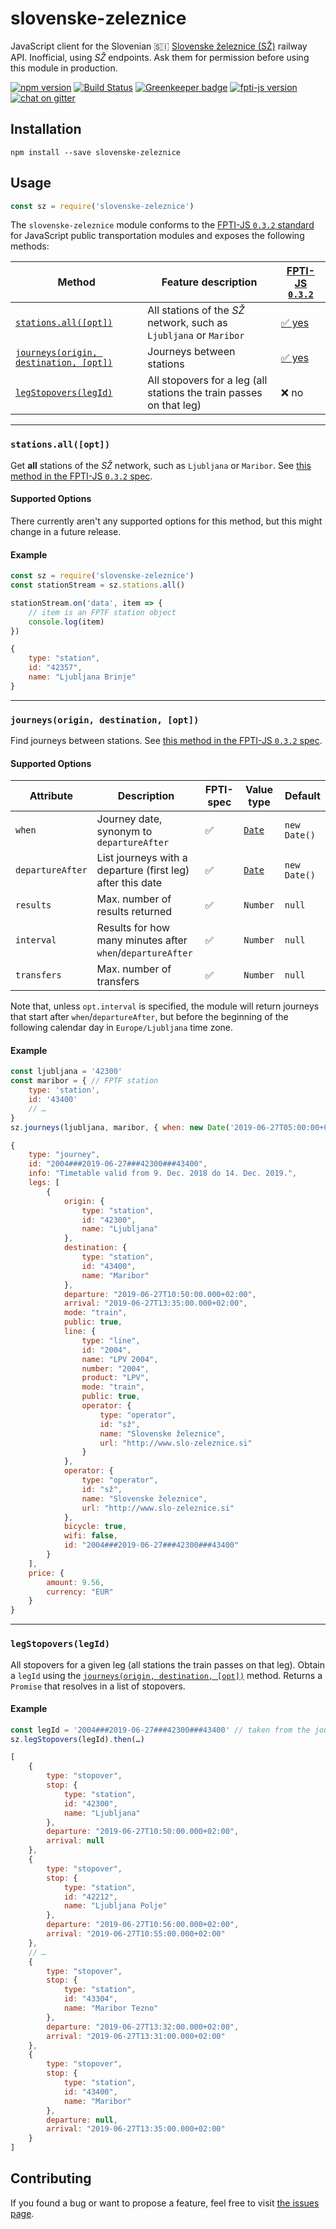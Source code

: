 # slovenske-zeleznice

JavaScript client for the Slovenian 🇸🇮 [Slovenske železnice (SŽ)](http://www.slo-zeleznice.si/) railway API. Inofficial, using *SŽ* endpoints. Ask them for permission before using this module in production.

[![npm version](https://img.shields.io/npm/v/slovenske-zeleznice.svg)](https://www.npmjs.com/package/slovenske-zeleznice)
[![Build Status](https://travis-ci.org/juliuste/slovenske-zeleznice.svg?branch=master)](https://travis-ci.org/juliuste/slovenske-zeleznice)
[![Greenkeeper badge](https://badges.greenkeeper.io/juliuste/slovenske-zeleznice.svg)](https://greenkeeper.io/)
[![fpti-js version](https://fpti-js.badges.juliustens.eu/badge/juliuste/slovenske-zeleznice)](https://fpti-js.badges.juliustens.eu/link/juliuste/slovenske-zeleznice)
[![chat on gitter](https://badges.gitter.im/juliuste.svg)](https://gitter.im/juliuste)

## Installation

```shell
npm install --save slovenske-zeleznice
```

## Usage

```javascript
const sz = require('slovenske-zeleznice')
```

The `slovenske-zeleznice` module conforms to the [FPTI-JS `0.3.2` standard](https://github.com/public-transport/fpti-js/tree/0.3.2) for JavaScript public transportation modules and exposes the following methods:

Method | Feature description | [FPTI-JS `0.3.2`](https://github.com/public-transport/fpti-js/tree/0.3.2)
-------|---------------------|--------------------------------------------------------------------
[`stations.all([opt])`](#stationsallopt) | All stations of the *SŽ* network, such as `Ljubljana` or `Maribor` | [✅ yes](https://github.com/public-transport/fpti-js/blob/0.3.2/docs/stations-stops-regions.all.md)
[`journeys(origin, destination, [opt])`](#journeysorigin-destination-opt) | Journeys between stations | [✅ yes](https://github.com/public-transport/fpti-js/blob/0.3.2/docs/journeys.md)
[`legStopovers(legId)`](#legStopoverslegid) | All stopovers for a leg (all stations the train passes on that leg) | ❌ no

---

### `stations.all([opt])`

Get **all** stations of the *SŽ* network, such as `Ljubljana` or `Maribor`. See [this method in the FPTI-JS `0.3.2` spec](https://github.com/public-transport/fpti-js/blob/0.3.2/docs/stations-stops-regions.all.md).

#### Supported Options

There currently aren't any supported options for this method, but this might change in a future release.

#### Example

```js
const sz = require('slovenske-zeleznice')
const stationStream = sz.stations.all()

stationStream.on('data', item => {
    // item is an FPTF station object
    console.log(item)
})
```

```js
{
    type: "station",
    id: "42357",
    name: "Ljubljana Brinje"
}
```

---

### `journeys(origin, destination, [opt])`

Find journeys between stations. See [this method in the FPTI-JS `0.3.2` spec](https://github.com/public-transport/fpti-js/blob/0.3.2/docs/journeys.md).

#### Supported Options

Attribute | Description | FPTI-spec | Value type | Default
----------|-------------|------------|------------|--------
`when` | Journey date, synonym to `departureAfter` | ✅ | [`Date`](https://developer.mozilla.org/en-US/docs/Web/JavaScript/Reference/Global_Objects/date) | `new Date()`
`departureAfter` | List journeys with a departure (first leg) after this date | ✅ | [`Date`](https://developer.mozilla.org/en-US/docs/Web/JavaScript/Reference/Global_Objects/date) | `new Date()`
`results` | Max. number of results returned | ✅ | `Number` | `null`
`interval` | Results for how many minutes after `when`/`departureAfter` | ✅ | `Number` | `null`
`transfers` | Max. number of transfers | ✅ | `Number` | `null`

Note that, unless `opt.interval` is specified, the module will return journeys that start after `when`/`departureAfter`, but before the beginning of the following calendar day in `Europe/Ljubljana` time zone.

#### Example

```js
const ljubljana = '42300'
const maribor = { // FPTF station
	type: 'station',
	id: '43400'
	// …
}
sz.journeys(ljubljana, maribor, { when: new Date('2019-06-27T05:00:00+0200'), transfers: 0 }).then(…)
```

```js
{
    type: "journey",
    id: "2004###2019-06-27###42300###43400",
    info: "Timetable valid from 9. Dec. 2018 do 14. Dec. 2019.",
    legs: [
        {
            origin: {
                type: "station",
                id: "42300",
                name: "Ljubljana"
            },
            destination: {
                type: "station",
                id: "43400",
                name: "Maribor"
            },
            departure: "2019-06-27T10:50:00.000+02:00",
            arrival: "2019-06-27T13:35:00.000+02:00",
            mode: "train",
            public: true,
            line: {
                type: "line",
                id: "2004",
                name: "LPV 2004",
                number: "2004",
                product: "LPV",
                mode: "train",
                public: true,
                operator: {
                    type: "operator",
                    id: "sž",
                    name: "Slovenske železnice",
                    url: "http://www.slo-zeleznice.si"
                }
            },
            operator: {
                type: "operator",
                id: "sž",
                name: "Slovenske železnice",
                url: "http://www.slo-zeleznice.si"
            },
            bicycle: true,
            wifi: false,
            id: "2004###2019-06-27###42300###43400"
        }
    ],
    price: {
        amount: 9.56,
        currency: "EUR"
    }
}
```

---

### `legStopovers(legId)`

All stopovers for a given leg (all stations the train passes on that leg). Obtain a `legId` using the [`journeys(origin, destination, [opt])`](#journeysorigin-destination-opt) method. Returns a `Promise` that resolves in a list of stopovers.

#### Example

```js
const legId = '2004###2019-06-27###42300###43400' // taken from the journeys example above
sz.legStopovers(legId).then(…)
```

```js
[
    {
        type: "stopover",
        stop: {
            type: "station",
            id: "42300",
            name: "Ljubljana"
        },
        departure: "2019-06-27T10:50:00.000+02:00",
        arrival: null
    },
    {
        type: "stopover",
        stop: {
            type: "station",
            id: "42212",
            name: "Ljubljana Polje"
        },
        departure: "2019-06-27T10:56:00.000+02:00",
        arrival: "2019-06-27T10:55:00.000+02:00"
    },
    // …
    {
        type: "stopover",
        stop: {
            type: "station",
            id: "43304",
            name: "Maribor Tezno"
        },
        departure: "2019-06-27T13:32:00.000+02:00",
        arrival: "2019-06-27T13:31:00.000+02:00"
    },
    {
        type: "stopover",
        stop: {
            type: "station",
            id: "43400",
            name: "Maribor"
        },
        departure: null,
        arrival: "2019-06-27T13:35:00.000+02:00"
    }
]
```

## Contributing

If you found a bug or want to propose a feature, feel free to visit [the issues page](https://github.com/juliuste/slovenske-zeleznice/issues).
